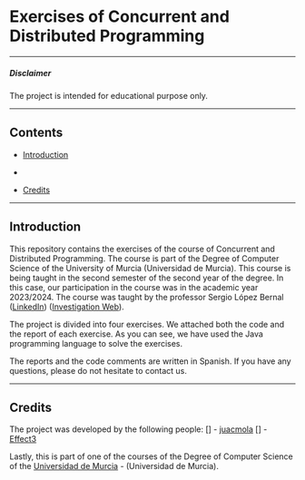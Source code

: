 # Exercises of Concurrent and Distributed Programming 
---
##### Disclaimer
The project is intended for educational purpose only.

---
## Contents
- [Introduction](#introduction)
- 

- [Credits](#credits)

---
## Introduction
This repository contains the exercises of the course of Concurrent and Distributed Programming. The course is part of the Degree of Computer Science of the University of Murcia (Universidad de Murcia). This course is being taught in the second semester of the second year of the degree. In this case, our participation in the course was in the academic year 2023/2024. The course was taught by the professor Sergio López Bernal ([LinkedIn](#https://www.linkedin.com/in/slopezbernal/?originalSubdomain=es)) ([Investigation Web](#https://portalinvestigacion.um.es/investigadores/815441/detalle)).

The project is divided into four exercises. We attached both the code and the report of each exercise. As you can see, we have used the Java programming language to solve the exercises.

The reports and the code comments are written in Spanish. If you have any questions, please do not hesitate to contact us.

---
## Credits
The project was developed by the following people:
[] - [juacmola](#https://github.com/juacmola)
[] - [Effect3](#https://github.com/Effect3)

Lastly, this is part of one of the courses of the Degree of Computer Science of the [Universidad de Murcia](#https://www.um.es/web/universidad/estudios/grados/informatica) - (Universidad de Murcia).

